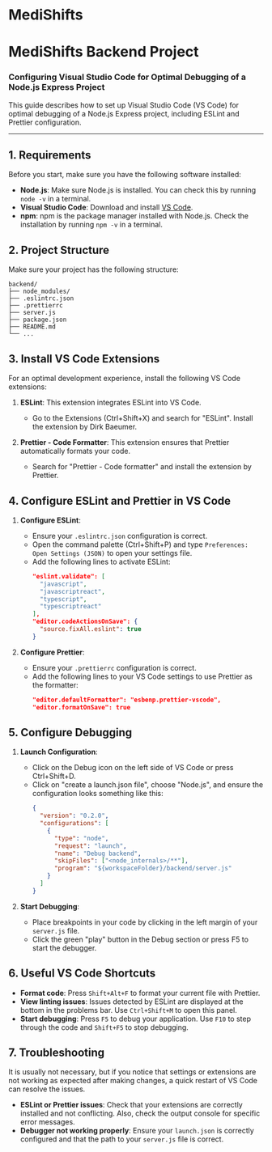
# MediShifts

# MediShifts Backend Project

### Configuring Visual Studio Code for Optimal Debugging of a Node.js Express Project

This guide describes how to set up Visual Studio Code (VS Code) for optimal debugging of a Node.js Express project, including ESLint and Prettier configuration.

---

## 1. Requirements

Before you start, make sure you have the following software installed:

- **Node.js**: Make sure Node.js is installed. You can check this by running `node -v` in a terminal.
- **Visual Studio Code**: Download and install [VS Code](https://code.visualstudio.com/).
- **npm**: npm is the package manager installed with Node.js. Check the installation by running `npm -v` in a terminal.

## 2. Project Structure

Make sure your project has the following structure:

```
backend/
├── node_modules/
├── .eslintrc.json
├── .prettierrc
├── server.js
├── package.json
├── README.md
└── ...
```

## 3. Install VS Code Extensions

For an optimal development experience, install the following VS Code extensions:

1. **ESLint**: This extension integrates ESLint into VS Code.
   - Go to the Extensions (Ctrl+Shift+X) and search for "ESLint". Install the extension by Dirk Baeumer.

2. **Prettier - Code Formatter**: This extension ensures that Prettier automatically formats your code.
   - Search for "Prettier - Code formatter" and install the extension by Prettier.

## 4. Configure ESLint and Prettier in VS Code

1. **Configure ESLint**:
   - Ensure your `.eslintrc.json` configuration is correct.
   - Open the command palette (Ctrl+Shift+P) and type `Preferences: Open Settings (JSON)` to open your settings file.
   - Add the following lines to activate ESLint:
     ```json
     "eslint.validate": [
       "javascript",
       "javascriptreact",
       "typescript",
       "typescriptreact"
     ],
     "editor.codeActionsOnSave": {
       "source.fixAll.eslint": true
     }
     ```

2. **Configure Prettier**:
   - Ensure your `.prettierrc` configuration is correct.
   - Add the following lines to your VS Code settings to use Prettier as the formatter:
     ```json
     "editor.defaultFormatter": "esbenp.prettier-vscode",
     "editor.formatOnSave": true
     ```

## 5. Configure Debugging

1. **Launch Configuration**:
   - Click on the Debug icon on the left side of VS Code or press Ctrl+Shift+D.
   - Click on "create a launch.json file", choose "Node.js", and ensure the configuration looks something like this:
     ```json
     {
       "version": "0.2.0",
       "configurations": [
         {
           "type": "node",
           "request": "launch",
           "name": "Debug backend",
           "skipFiles": ["<node_internals>/**"],
           "program": "${workspaceFolder}/backend/server.js"
         }
       ]
     }
     ```

2. **Start Debugging**:
   - Place breakpoints in your code by clicking in the left margin of your `server.js` file.
   - Click the green "play" button in the Debug section or press F5 to start the debugger.

## 6. Useful VS Code Shortcuts

- **Format code**: Press `Shift+Alt+F` to format your current file with Prettier.
- **View linting issues**: Issues detected by ESLint are displayed at the bottom in the problems bar. Use `Ctrl+Shift+M` to open this panel.
- **Start debugging**: Press `F5` to debug your application. Use `F10` to step through the code and `Shift+F5` to stop debugging.

## 7. Troubleshooting

It is usually not necessary, but if you notice that settings or extensions are not working as expected after making changes, a quick restart of VS Code can resolve the issues.

- **ESLint or Prettier issues**: Check that your extensions are correctly installed and not conflicting. Also, check the output console for specific error messages.
- **Debugger not working properly**: Ensure your `launch.json` is correctly configured and that the path to your `server.js` file is correct.
